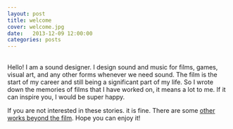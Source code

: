 ```yaml
---
layout: post
title: welcome
cover: welcome.jpg
date:   2013-12-09 12:00:00
categories: posts
---
```

<br>
Hello! I am a sound designer. I design sound and music for films, games, visual art, and any other forms whenever we need sound. The film is the start of my career and still being a significant part of my life. So I wrote down the memories of films that I have worked on, it means a lot to me. If it can inspire you, I would be super happy.

If you are not interested in these stories. it is fine. There are some [other works beyond the film](https://www.youtube.com/channel/UC1zijzn8qPG5BK8-dVRDRQQ). Hope you can enjoy it! 
